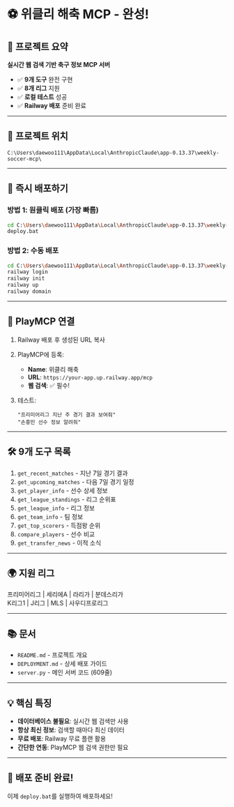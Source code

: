 # ⚽ 위클리 해축 MCP - 완성!

## 🎯 프로젝트 요약

**실시간 웹 검색 기반 축구 정보 MCP 서버**

- ✅ **9개 도구** 완전 구현
- ✅ **8개 리그** 지원
- ✅ **로컬 테스트** 성공
- ✅ **Railway 배포** 준비 완료

---

## 📍 프로젝트 위치

```
C:\Users\daewoo111\AppData\Local\AnthropicClaude\app-0.13.37\weekly-soccer-mcp\
```

---

## 🚀 즉시 배포하기

### 방법 1: 원클릭 배포 (가장 빠름)
```bash
cd C:\Users\daewoo111\AppData\Local\AnthropicClaude\app-0.13.37\weekly-soccer-mcp
deploy.bat
```

### 방법 2: 수동 배포
```bash
cd C:\Users\daewoo111\AppData\Local\AnthropicClaude\app-0.13.37\weekly-soccer-mcp
railway login
railway init
railway up
railway domain
```

---

## 📡 PlayMCP 연결

1. Railway 배포 후 생성된 URL 복사
2. PlayMCP에 등록:
   - **Name**: 위클리 해축
   - **URL**: `https://your-app.up.railway.app/mcp`
   - **웹 검색**: ✅ 필수!

3. 테스트:
   ```
   "프리미어리그 지난 주 경기 결과 보여줘"
   "손흥민 선수 정보 알려줘"
   ```

---

## 🛠️ 9개 도구 목록

1. `get_recent_matches` - 지난 7일 경기 결과
2. `get_upcoming_matches` - 다음 7일 경기 일정
3. `get_player_info` - 선수 상세 정보
4. `get_league_standings` - 리그 순위표
5. `get_league_info` - 리그 정보
6. `get_team_info` - 팀 정보
7. `get_top_scorers` - 득점왕 순위
8. `compare_players` - 선수 비교
9. `get_transfer_news` - 이적 소식

---

## 🌍 지원 리그

프리미어리그 | 세리에A | 라리가 | 분데스리가  
K리그1 | J리그 | MLS | 사우디프로리그

---

## 📚 문서

- `README.md` - 프로젝트 개요
- `DEPLOYMENT.md` - 상세 배포 가이드
- `server.py` - 메인 서버 코드 (609줄)

---

## 💡 핵심 특징

- **데이터베이스 불필요**: 실시간 웹 검색만 사용
- **항상 최신 정보**: 검색할 때마다 최신 데이터
- **무료 배포**: Railway 무료 플랜 활용
- **간단한 연동**: PlayMCP 웹 검색 권한만 필요

---

## 🎉 배포 준비 완료!

이제 `deploy.bat`를 실행하여 배포하세요!
